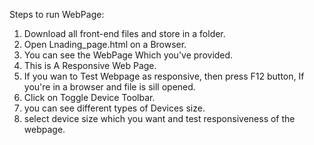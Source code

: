 Steps to run WebPage:
  1. Download all front-end files and store in a folder.
  2. Open Lnading_page.html on a Browser.
  3. You can see the WebPage Which you've provided.
  4. This is A Responsive Web Page.
  5. If you wan to Test Webpage as responsive, then press F12 button, If you're in a browser and         file is sill opened.
  6. Click on Toggle Device Toolbar.
  7. you can see different types of Devices size.
  8. select device size which you want and test responsiveness of the webpage.
